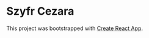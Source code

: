 # Szyfr Cezara

This project was bootstrapped with [Create React App](https://github.com/facebook/create-react-app).
